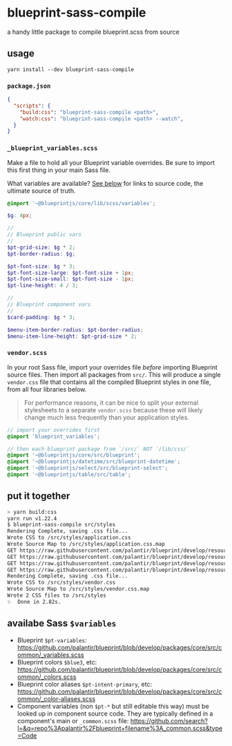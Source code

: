 # blueprint-sass-compile

a handy little package to compile blueprint.scss from source

## usage

```
yarn install --dev blueprint-sass-compile
```

### `package.json`
```json
{
  "scripts": {
    "build:css": "blueprint-sass-compile <path>",
    "watch:css": "blueprint-sass-compile <path> --watch",
  }
}
```

### `_blueprint_variables.scss`
Make a file to hold all your Blueprint variable overrides. Be sure to import this first thing in your main Sass file.

What variables are available? [See below](#availabe-sass-variables) for links to source code, the ultimate source of truth.
```scss
@import '~@blueprintjs/core/lib/scss/variables';

$g: 4px;

//
// Blueprint public vars
//
$pt-grid-size: $g * 2;
$pt-border-radius: $g;

$pt-font-size: $g * 3;
$pt-font-size-large: $pt-font-size + 1px;
$pt-font-size-small: $pt-font-size - 1px;
$pt-line-height: 4 / 3;

//
// Blueprint component vars
//
$card-padding: $g * 3;

$menu-item-border-radius: $pt-border-radius;
$menu-item-line-height: $pt-grid-size * 2;
```


### `vendor.scss`
In your root Sass file, import your overrides file _before_ importing Blueprint source files. Then import all packages from `src/`. This will produce a single `vendor.css` file that contains all the compiled Blueprint styles in one file, from all four libraries below.

> For performance reasons, it can be nice to split your external stylesheets to a separate `vendor.scss` because these will likely change much less frequently than your application styles.


```scss
// import your overrides first
@import 'blueprint_variables';

// then each blueprint package from `/src/` NOT `/lib/css/`
@import '~@blueprintjs/core/src/blueprint';
@import '~@blueprintjs/datetime/src/blueprint-datetime';
@import '~@blueprintjs/select/src/blueprint-select';
@import '~@blueprintjs/table/src/table';
```

## put it together

```sh
> yarn build:css
yarn run v1.22.4
$ blueprint-sass-compile src/styles
Rendering Complete, saving .css file...
Wrote CSS to /src/styles/application.css
Wrote Source Map to /src/styles/application.css.map
GET https://raw.githubusercontent.com/palantir/blueprint/develop/resources/icons/16px/chevron-right.svg
GET https://raw.githubusercontent.com/palantir/blueprint/develop/resources/icons/16px/more.svg
GET https://raw.githubusercontent.com/palantir/blueprint/develop/resources/icons/16px/small-tick.svg
GET https://raw.githubusercontent.com/palantir/blueprint/develop/resources/icons/16px/small-minus.svg
Rendering Complete, saving .css file...
Wrote CSS to /src/styles/vendor.css
Wrote Source Map to /src/styles/vendor.css.map
Wrote 2 CSS files to /src/styles
✨  Done in 2.82s.
```

## availabe Sass `$variables`

- Blueprint `$pt-variables`: https://github.com/palantir/blueprint/blob/develop/packages/core/src/common/_variables.scss
- Blueprint colors `$blue3`, etc: https://github.com/palantir/blueprint/blob/develop/packages/core/src/common/_colors.scss
- Blueprint color aliases `$pt-intent-primary`, etc: https://github.com/palantir/blueprint/blob/develop/packages/core/src/common/_color-aliases.scss
- Component variables (non `$pt-*` but still editable this way) must be looked up in component source code. They are typically defined in a component's main or `_common.scss` file: https://github.com/search?l=&q=repo%3Apalantir%2Fblueprint+filename%3A_common.scss&type=Code
